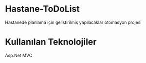 # Hastane-ToDoList
Hastanede planlama için geliştirilmiş yapılacaklar otomasyon projesi
# Kullanılan Teknolojiler
Asp.Net MVC 
